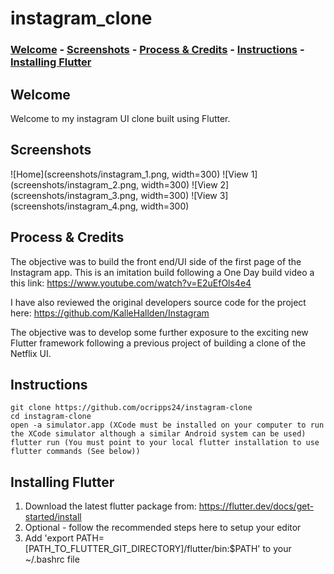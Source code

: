 # instagram_clone

### [Welcome](#welcome) - [Screenshots](#screenshots) - [Process & Credits](#process--credits) - [Instructions](#instructions) - [Installing Flutter](#installing-flutter)

## Welcome

Welcome to my instagram UI clone built using Flutter. 

## Screenshots

![Home](screenshots/instagram_1.png, width=300)
![View 1](screenshots/instagram_2.png, width=300)
![View 2](screenshots/instagram_3.png, width=300)
![View 3](screenshots/instagram_4.png, width=300)

## Process & Credits
The objective was to build the front end/UI side of the first page of the Instagram app. This is an imitation build following a One Day build video a this link: https://www.youtube.com/watch?v=E2uEfOls4e4

I have also reviewed the original developers source code for the project here: https://github.com/KalleHallden/Instagram 

The objective was to develop some further exposure to the exciting new Flutter framework following a previous project of building a clone of the Netflix UI. 

## Instructions

```
git clone https://github.com/ocripps24/instagram-clone
cd instagram-clone
open -a simulator.app (XCode must be installed on your computer to run the XCode simulator although a similar Android system can be used)
flutter run (You must point to your local flutter installation to use flutter commands (See below))
```

## Installing Flutter

1. Download the latest flutter package from: https://flutter.dev/docs/get-started/install
2. Optional - follow the recommended steps here to setup your editor
3. Add 'export PATH=[PATH_TO_FLUTTER_GIT_DIRECTORY]/flutter/bin:$PATH' to your ~/.bashrc file